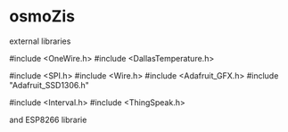 # osmoZis

external libraries

#include <OneWire.h> 
#include <DallasTemperature.h>

#include <SPI.h>
#include <Wire.h>
#include <Adafruit_GFX.h>
#include "Adafruit_SSD1306.h"

#include <Interval.h>
#include <ThingSpeak.h>

and ESP8266 librarie
